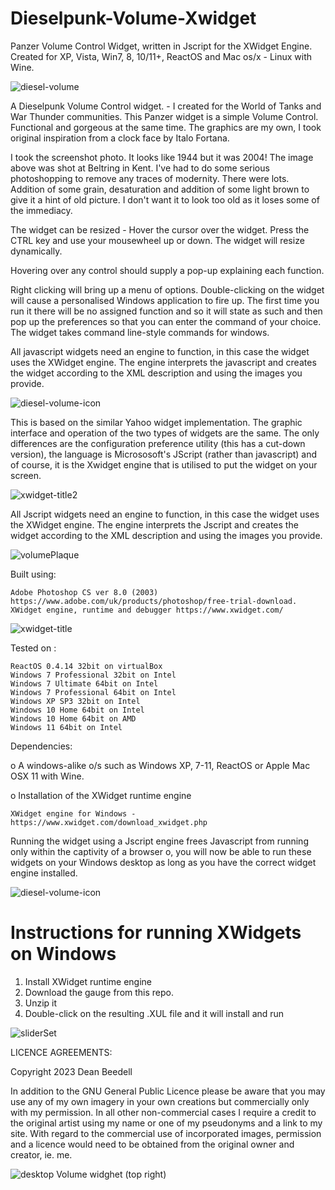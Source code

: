 # Dieselpunk-Volume-Xwidget

Panzer Volume Control Widget, written in Jscript for the XWidget Engine. Created for XP, Vista, Win7, 8, 10/11+, ReactOS and Mac os/x - Linux with Wine.

![diesel-volume](https://github.com/yereverluvinunclebert/Dieselpunk-Volume-Xwidget/assets/2788342/4458534d-b973-4364-9337-cc6470781eea)

A Dieselpunk Volume Control widget. - I created for the World of Tanks and War Thunder communities. This Panzer widget is a simple Volume Control. Functional and gorgeous at the same time. The graphics are my own, I took original inspiration from a clock face by Italo Fortana. 

I took the screenshot photo. It looks like 1944 but it was 2004! The image above 
was shot at Beltring in Kent. I've had to do some serious photoshopping to 
remove any traces of modernity. There were lots. Addition of some grain, 
desaturation and addition of some light brown to give it a hint of old picture. 
I don't want it to look too old as it loses some of the immediacy.

The widget can be resized - Hover the cursor over the widget. Press the CTRL key 
and use your mousewheel up or down. The widget will resize dynamically.

Hovering over any control should supply a pop-up explaining each function.

Right clicking will bring up a menu of options. Double-clicking on the widget will cause a personalised Windows application to fire up. The first time you run it there will be no assigned function and so it will state as such and then pop up the preferences so that you can enter the command of your choice. The widget takes command line-style commands for windows.

All javascript widgets need an engine to function, in this case the widget uses the XWidget engine. The engine interprets the javascript and creates the widget according to the XML description and using the images you provide.

![diesel-volume-icon](https://github.com/yereverluvinunclebert/Dieselpunk-Volume-Xwidget/assets/2788342/e0e0a8d6-4000-42a3-9777-219a62dfa1f3)

This is based on the similar Yahoo widget implementation. The graphic interface and operation of the two types of widgets are the same. The only differences are the configuration preference utility (this has a cut-down 
version), the language is Micrososoft's JScript (rather than javascript) and of course, it is the Xwidget engine that is utilised to put the widget on your screen.

![xwidget-title2](https://github.com/yereverluvinunclebert/Panzer-Tank-CPU-Gauge-Xwidget/assets/2788342/a9d58973-347f-4f93-ba1f-4b538f743515)

All Jscript widgets need an engine to function, in this case the widget uses 
the XWidget engine. The engine interprets the Jscript and creates the widget 
according to the XML description and using the images you provide. 

![volumePlaque](https://github.com/yereverluvinunclebert/Dieselpunk-Volume-Xwidget/assets/2788342/f85545b8-5c82-4136-ad86-4594c774f0e3)

Built using: 

	Adobe Photoshop CS ver 8.0 (2003)  https://www.adobe.com/uk/products/photoshop/free-trial-download.   
	XWidget engine, runtime and debugger https://www.xwidget.com/   

 ![xwidget-title](https://github.com/yereverluvinunclebert/Panzer-Tank-CPU-Gauge-Xwidget/assets/2788342/07e8d5dc-cd50-47c6-9f1d-078bcc72389c)

Tested on :

	ReactOS 0.4.14 32bit on virtualBox    
	Windows 7 Professional 32bit on Intel    
	Windows 7 Ultimate 64bit on Intel    
	Windows 7 Professional 64bit on Intel    
	Windows XP SP3 32bit on Intel    
	Windows 10 Home 64bit on Intel    
	Windows 10 Home 64bit on AMD    
	Windows 11 64bit on Intel  
	
Dependencies:

o A windows-alike o/s such as Windows XP, 7-11, ReactOS or Apple Mac OSX 11 with Wine.   

o Installation of the XWidget runtime engine  

	XWidget engine for Windows - https://www.xwidget.com/download_xwidget.php

Running the widget using a Jscript engine frees Javascript from running only 
within the captivity of a browser o, you will now be able to run these widgets on 
your Windows desktop as long as you have the correct widget engine installed.

![diesel-volume-icon](https://github.com/yereverluvinunclebert/Dieselpunk-Volume-Xwidget/assets/2788342/dc22e27e-139c-4718-98fb-48fa6ab6ee8b)


Instructions for running XWidgets on Windows
=================================================

1. Install XWidget runtime engine
2. Download the gauge from this repo.
3. Unzip it
4. Double-click on the resulting .XUL file and it will install and run

![sliderSet](https://github.com/yereverluvinunclebert/Dieselpunk-Volume-Xwidget/assets/2788342/04c4c28e-0be2-4fb5-b36b-b96b0305100d)


LICENCE AGREEMENTS:

Copyright 2023 Dean Beedell

In addition to the GNU General Public Licence please be aware that you may use
any of my own imagery in your own creations but commercially only with my
permission. In all other non-commercial cases I require a credit to the
original artist using my name or one of my pseudonyms and a link to my site.
With regard to the commercial use of incorporated images, permission and a
licence would need to be obtained from the original owner and creator, ie. me.

![desktop](https://github.com/yereverluvinunclebert/Dieselpunk-Volume-Xwidget/assets/2788342/21bee568-4c2f-4dc4-bb17-78a6bc805052)
Volume widghet (top right)


 
